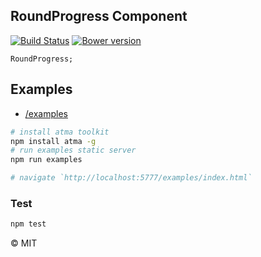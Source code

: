 ## RoundProgress Component
[![Build Status](https://travis-ci.org/atmajs/compo-RoundProgress.png?branch=master)](https://travis-ci.org/tenbits/compo-RoundProgress)
[![Bower version](https://badge.fury.io/bo/compo-RoundProgress.svg)](http://badge.fury.io/bo/compo-RoundProgress)



```mask
RoundProgress;
```

## Examples

- [/examples](/examples)

```bash
# install atma toolkit
npm install atma -g
# run examples static server
npm run examples

# navigate `http://localhost:5777/examples/index.html`
```

### Test
```bash
npm test
```

:copyright: MIT